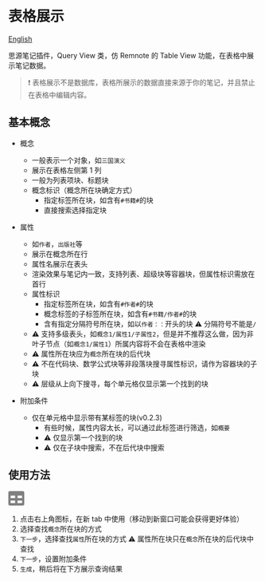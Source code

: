 # 表格展示

[English](./README_en_US.md)

思源笔记插件，Query View 类，仿 Remnote 的 Table View 功能，在表格中展示笔记数据。

> ❗ 表格展示不是数据库，表格所展示的数据直接来源于你的笔记，并且禁止在表格中编辑内容。

## 基本概念

- 概念
  - 一般表示一个对象，如`三国演义`
  - 展示在表格左侧第 1 列
  - 一般为列表项块、标题块
  - 概念标识（概念所在块确定方式）
    - 指定标签所在块，如含有`#书籍#`的块
    - 直接搜索选择指定块
- 属性

  - 如`作者`，`出版社`等
  - 展示在概念所在行
  - 属性名展示在表头
  - 渲染效果与笔记内一致，支持列表、超级块等容器块，但属性标识需放在首行
  - 属性标识
    - 指定标签所在块，如含有`#作者#`的块
    - 概念标签的子标签所在块，如含有`#书籍/作者#`的块
    - 含有指定分隔符号所在块，如以`作者：：`开头的块 ⚠️ 分隔符号不能是`/`
  - ⚠️ 支持多级表头，如`概念1/属性1/子属性2`，但是并不推荐这么做，因为非叶子节点（如`概念1/属性1`）所属内容将不会在表格中渲染
  - ⚠️ 属性所在块应为`概念`所在块的后代块
  - ⚠️ 不在代码块、数学公式块等非段落块搜寻属性标识，请作为容器块的子块
  - ⚠️ 层级从上向下搜寻，每个单元格仅显示第一个找到的块

- 附加条件
  - 仅在单元格中显示带有某标签的块(v0.2.3)
    - 有些时候，属性内容太长，可以通过此标签进行筛选，如`概要`
    - ⚠️ 仅显示第一个找到的块
    - ⚠️ 仅在子块中搜索，不在后代块中搜索

## 使用方法

<div style="width: 32px; height: 32px">
  <svg xmlns="http://www.w3.org/2000/svg" viewBox="0 0 32 32">
    <path
      stroke="gray"
      fill="gray"
      d="M 29 1.4375 L 3 1.4375 C 1.34375 1.4375 0 2.78125 0 4.4375 L 0 26.4375 C 0 28.09375 1.34375 29.4375 3 29.4375 L 29 29.4375 C 30.65625 29.4375 32 28.09375 32 26.4375 L 32 4.4375 C 32 2.78125 30.65625 1.4375 29 1.4375 Z M 14 25.4375 L 4 25.4375 L 4 19.4375 L 14 19.4375 Z M 14 15.4375 L 4 15.4375 L 4 9.4375 L 14 9.4375 Z M 28 25.4375 L 18 25.4375 L 18 19.4375 L 28 19.4375 Z M 28 15.4375 L 18 15.4375 L 18 9.4375 L 28 9.4375 Z M 28 15.4375 "
    ></path>
  </svg>
</div>

1. 点击右上角图标，在新 tab 中使用（移动到新窗口可能会获得更好体验）
2. 选择查找`概念`所在块的方式
3. `下一步`，选择查找`属性`所在块的方式
   ⚠️ 属性所在块只在`概念`所在块的后代块中查找
4. `下一步`，设置附加条件
5. `生成`，稍后将在下方展示查询结果
